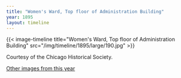 ```yaml
---
title: "Women's Ward, Top floor of Administration Building"
year: 1895
layout: timeline
---
```


{{< image-timeline title="Women's Ward, Top floor of Administration Building" src="/img/timeline/1895/large/190.jpg" >}}


Courtesy of the Chicago Historical Society.  

[Other images from this year](/historical/timeline/1895)